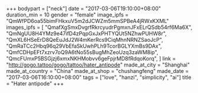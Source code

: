 +++
bodypart = ["neck"]
date = "2017-03-06T19:10:00+08:00"
duration_min = 10
gender = "female"
image_ipfs = "QmWfPD6oa55bimFHkxuV5m2dJCWZm5mmSPBeA4jRWxKXML"
images_ipfs = [  "QmafXgSmxDvgrfRkrcyudrPgmxnJFxELrQSdb54rf6Ma6X",
  "QmNgUU8H4YMz9e47ifD4zPqpGxJxPHTYQUt5NZhwPUHW8r",
  "QmXL6HSeErD8QeEuJdJ2W4mKerRcs9CiqMhnNRNZSaoJcP",
  "QmRaTCc2Hbq96q29VbEfaSkUwhPLh9TcorBGLYXmBs9DAx",
  "QmfCDHpEFt7xzrv7oQ9A6tNo55sBugMhZeoUzq3zaWM8ip",
  "QmcFUmxP5BSGjzj6xmxNKHMobvv6geFpjrMD8fRdqoKorq",
]
link = "http://gogo.tattoo/gogo/tattoo/hater_antipode"
made_at_city = "Shanghai"
made_at_country = "China"
made_at_shop = "chushangfeng"
made_date = "2017-03-06T16:10:00+08:00"
tags = ["love", "hanzi", "simplicity", "ai"]
title = "Hater antipode"
+++
